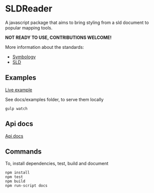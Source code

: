 # SLDReader

A javascript package that aims to bring styling from a sld document to popular mapping
tools.

**NOT READY TO USE, CONTRIBUTIONS WELCOME!**

More information about the standards:
* [Symbology](http://www.opengeospatial.org/standards/symbol/)
* [SLD](http://www.opengeospatial.org/standards/sld)

## Examples

[Live example](https://nieuwlandgeo.github.io/SLDReader/examples)

See docs/examples folder, to serve them locally

```
gulp watch
```

## Api docs

[Api docs](https://nieuwlandgeo.github.io/SLDReader#api)


## Commands

To, install dependencies, test, build and document

```
npm install
npm test
npm build
npm run-script docs
```
